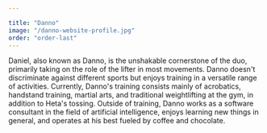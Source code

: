```yaml
---

title: "Danno"
image: "/danno-website-profile.jpg"
order: "order-last"
---
```


Daniel, also known as Danno, is the unshakable cornerstone of the duo, primarily taking on the role of the lifter in most movements. Danno doesn't discriminate against different sports but enjoys training in a versatile range of activities. Currently, Danno's training consists mainly of acrobatics, handstand training, martial arts, and traditional weightlifting at the gym, in addition to Heta's tossing. Outside of training, Danno works as a software consultant in the field of artificial intelligence, enjoys learning new things in general, and operates at his best fueled by coffee and chocolate.